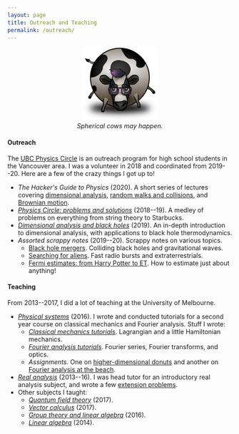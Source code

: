 ```yaml
---
layout: page
title: Outreach and Teaching
permalink: /outreach/
---
```


<!--I think science is a great way to get to know the world, and a -->
<!--beautiful thing to share! I list some of my outreach and teaching -->
<!--efforts below. -->

<figure>
    <div style="text-align:center"><img src ="/images/cow.png" width="40%" />
    <figcaption><i>Spherical cows may happen.</i></figcaption>
	</div>
</figure>

#### Outreach

The [UBC Physics Circle](https://outreach.phas.ubc.ca/events/metro-vancouver-physics-circle/)
  is an outreach program for high school students in the Vancouver
  area. I was a volunteer in 2018 and coordinated from 2019--20. Here
  are a few of the crazy things I got up to!
- *The Hacker's Guide to Physics* (2020). A short series of lectures
  covering [dimensional analysis](assets/dim-slides.pdf),
  [random walks and collisions](assets/random-slides.pdf), and
  [Brownian motion](assets/brownian-slides.pdf).
- [*Physics Circle: problems and solutions*](assets/circle-probs.pdf)
(2018--19). A medley of problems on everything from string theory to
Starbucks.
- [*Dimensional analysis and black holes*](assets/dimensional-analysis.pdf)
(2019). An in-depth introduction to dimensional analysis, with
applications to black hole thermodynamics.
- *Assorted scrappy notes* (2019--20). Scrappy notes on various topics.
  - [Black hole mergers](assets/colliding-black-holes.pdf). Colliding
    black holes and gravitational waves.
  - [Searching for aliens]({{hapax.github.io}}/assets/ET-phone-home.pdf). Fast
    radio bursts and extraterrestrials.
  - [Fermi estimates: from Harry Potter to ET](assets/fermi-estimates.pdf). How
    to estimate just about anything!

#### Teaching

From 2013--2017, I did a lot of teaching at the University of
Melbourne.

- [*Physical systems*](https://archive.handbook.unimelb.edu.au/view/2016/phyc20014) (2016). I wrote and conducted tutorials for a second year course
  on classical mechanics and Fourier analysis. Stuff I wrote:
   - [*Classical mechanics tutorials*]({{hapax.github.io}}/assets/classical-tutes-full.pdf). Lagrangian and a little Hamiltonian mechanics.
   - [*Fourier analysis tutorials*]({{hapax.github.io}}/assets/fourier-tutes-full.pdf). Fourier series, Fourier transforms, and optics.
   - *Assignments*. One on [higher-dimensional donuts]({{hapax.github.io}}/assets/physical-systems-a2.pdf)
     and another on [Fourier analysis at the beach]({{hapax.github.io}}/assets/physical-systems-a3.pdf).
- [*Real analysis*](https://archive.handbook.unimelb.edu.au/view/2016/mast20026) (2013--16). I was head tutor for an introductory real analysis subject,
  and wrote a few [extension problems]({{hapax.github.io}}/assets/ra-problems.pdf).
- Other subjects I taught:
   - [*Quantum field theory*](https://handbook.unimelb.edu.au/2017/subjects/phyc90008) (2017).
   - [*Vector calculus*](https://handbook.unimelb.edu.au/2017/subjects/mast20009) (2017).
   - [*Group theory and linear algebra*](http://archive.handbook.unimelb.edu.au/view/2016/mast20022/) (2016).
   - [*Linear algebra*](http://archive.handbook.unimelb.edu.au/view/2014/mast10007/) (2014).

<!-- - *Real analysis* (2014). I was head tutor for an [introductory real analysis subject](https://handbook.unimelb.edu.au/subjects/mast20026), and wrote a [few extension problems]({{hapax.github.io}}/assets/ra-problems.pdf) during my tenure. - -->
<!-- [*Einstein's bottomless beanbag*](assets/conceptual-gravity.pdf) -->
<!-- (2019). Look ma, no equations! A conceptual introduction to -->
<!-- gravity and black holes for interested laypeople. - -->
<!-- [*Random walks with hungry bacteria*]({{ -->
<!-- hapax.github.io}}/assets/random.pdf) (2018). A long problem set -->
<!-- on random walks, from the perspective of a hungry *E. coli* -->
<!-- bacterium. -->

<!-- - [*Colliding black holes*](assets/colliding-black-holes.pdf) and   [*ET phone home*]({{
  hapax.github.io}}/assets/ET-phone-home.pdf) (2020). Material for
  open-ended discussions on black hole collisions and alien signals. -->
<!-- - [*Fermi estimates: from Harry Potter to ET*](assets/fermi-estimates.pdf) (2019). A user's guide to
  order-of-magnitude estimates. Examples along the way include global
  computer storage, the length of the Harry Potter novels, and the number
  of aliens in the galaxy. Rough draft. -->
